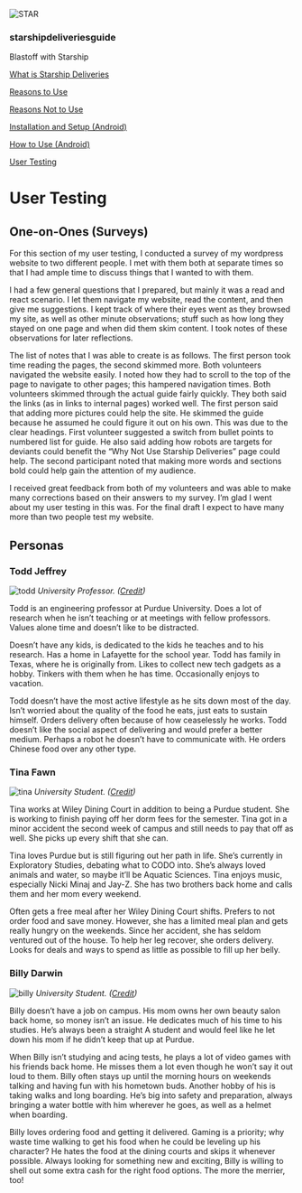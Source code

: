 ![STAR](https://starshipdeliveriesguide.files.wordpress.com/2019/10/cropped-starshiplogo.jpg)

### **starshipdeliveriesguide**

Blastoff with Starship

[What is Starship Deliveries](index.md)

[Reasons to Use](why.md)

[Reasons Not to Use](whynot.md)

[Installation and Setup (Android)](setup.md)

[How to Use (Android)](how.md)

[User Testing](usertesting.md)

# User Testing

## One-on-Ones (Surveys)

For this section of my user testing, I conducted a survey of my wordpress website to two different people. I met with them both at separate times so that I had ample time to discuss things that I wanted to with them.

I had a few general questions that I prepared, but mainly it was a read and react scenario. I let them navigate my website, read the content, and then give me suggestions. I kept track of where their eyes went as they browsed my site, as well as other minute observations; stuff such as how long they stayed on one page and when did them skim content. I took notes of these observations for later reflections.

The list of notes that I was able to create is as follows. The first person took time reading the pages, the second skimmed more. Both volunteers navigated the website easily. I noted how they had to scroll to the top of the page to navigate to other pages; this hampered navigation times. Both volunteers skimmed through the actual guide fairly quickly. They both said the links (as in links to internal pages) worked well. The first person said that adding more pictures could help the site. He skimmed the guide because he assumed he could figure it out on his own. This was due to the clear headings. First volunteer suggested a switch from bullet points to numbered list for guide. He also said adding how robots are targets for deviants could benefit the “Why Not Use Starship Deliveries” page could help. The second participant noted that making more words and sections bold could help gain the attention of my audience.

I received great feedback from both of my volunteers and was able to make many corrections based on their answers to my survey. I’m glad I went about my user testing in this was. For the final draft I expect to have many more than two people test my website.

## Personas

### Todd Jeffrey

![todd](https://starshipdeliveriesguide.files.wordpress.com/2019/12/uni_prof-e1575666792583.jpg)
*University Professor. ([Credit](https://pixabay.com/users/geralt-9301/))*

Todd is an engineering professor at Purdue University. Does a lot of research when he isn’t teaching or at meetings with fellow professors. Values alone time and doesn’t like to be distracted.

Doesn’t have any kids, is dedicated to the kids he teaches and to his research. Has a home in Lafayette for the school year. Todd has family in Texas, where he is originally from. Likes to collect new tech gadgets as a hobby. Tinkers with them when he has time. Occasionally enjoys to vacation.

Todd doesn’t have the most active lifestyle as he sits down most of the day. Isn’t worried about the quality of the food he eats, just eats to sustain himself. Orders delivery often because of how ceaselessly he works. Todd doesn’t like the social aspect of delivering and would prefer a better medium. Perhaps a robot he doesn’t have to communicate with. He orders Chinese food over any other type.

### Tina Fawn

![tina](https://starshipdeliveriesguide.files.wordpress.com/2019/12/girl_student-e1575666458976.jpg)
*University Student. ([Credit](https://pixabay.com/users/wikimediaimages-1185597/))*

Tina works at Wiley Dining Court in addition to being a Purdue student. She is working to finish paying off her dorm fees for the semester. Tina got in a minor accident the second week of campus and still needs to pay that off as well. She picks up every shift that she can.

Tina loves Purdue but is still figuring out her path in life. She’s currently in Exploratory Studies, debating what to CODO into. She’s always loved animals and water, so maybe it’ll be Aquatic Sciences. Tina enjoys music, especially Nicki Minaj and Jay-Z. She has two brothers back home and calls them and her mom every weekend.

Often gets a free meal after her Wiley Dining Court shifts. Prefers to not order food and save money. However, she has a limited meal plan and gets really hungry on the weekends. Since her accident, she has seldom ventured out of the house. To help her leg recover, she orders delivery. Looks for deals and ways to spend as little as possible to fill up her belly.

### Billy Darwin

![billy](https://starshipdeliveriesguide.files.wordpress.com/2019/12/guy_student-e1575666504895.jpg)
*University Student. ([Credit](https://pixabay.com/users/geralt-9301/))*

Billy doesn’t have a job on campus. His mom owns her own beauty salon back home, so money isn’t an issue. He dedicates much of his time to his studies. He’s always been a straight A student and would feel like he let down his mom if he didn’t keep that up at Purdue.

When Billy isn’t studying and acing tests, he plays a lot of video games with his friends back home. He misses them a lot even though he won’t say it out loud to them. Billy often stays up until the morning hours on weekends talking and having fun with his hometown buds. Another hobby of his is taking walks and long boarding. He’s big into safety and preparation, always bringing a water bottle with him wherever he goes, as well as a helmet when boarding.

Billy loves ordering food and getting it delivered. Gaming is a priority; why waste time walking to get his food when he could be leveling up his character? He hates the food at the dining courts and skips it whenever possible. Always looking for something new and exciting, Billy is willing to shell out some extra cash for the right food options. The more the merrier, too!
